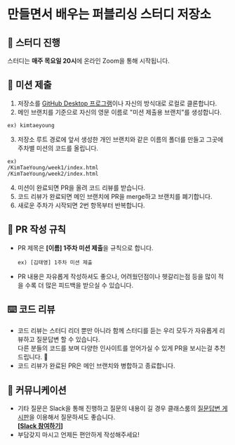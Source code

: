# 만들면서 배우는 퍼블리싱 스터디 저장소

## 🏫 스터디 진행
스터디는 **매주 목요일 20시**에 온라인 Zoom을 통해 시작됩니다.

## 🎯 미션 제출
1. 저장소를 [GitHub Desktop 프로그램](https://desktop.github.com/)이나 자신의 방식대로 로컬로 클론합니다.
2. 메인 브랜치를 기준으로 자신의 영문 이름로 "미션 제출용 브랜치"를 생성합니다.
  ```
  ex) kimtaeyoung
  ```
3. 저장소 루트 경로에 앞서 생성한 개인 브랜치와 같은 이름의 폴더를 만들고 그곳에 주차별 미션의 코드를 올립니다.
  ```
  ex)
  /KimTaeYoung/week1/index.html
  /KimTaeYoung/week2/index.html
  ```
4. 미션이 완료되면 PR을 올려 코드 리뷰를 받습니다.
5. 코드 리뷰가 완료되면 메인 브랜치에 PR을 merge하고 브랜치를 폐기합니다.
6. 새로운 주차가 시작되면 2번 항목부터 반복합니다.

## 📝 PR 작성 규칙
- PR 제목은 **[이름] 1주차 미션 제출**을 규칙으로 합니다.
  ```
  ex) [김태영] 1주차 미션 제출
  ```
- PR 내용은 자유롭게 작성하셔도 좋으나, 어려웠던점이나 헷갈리는점 등을 많이 적을 수록 더 많은 피드백을 받으실 수 있습니다.

## ⌨️ 코드 리뷰
- 코드 리뷰는 스터디 리더 뿐만 아니라 함께 스터디를 듣는 우리 모두가 자유롭게 리뷰하고 질문답변 할 수 있습니다.
  <br>다른 분들의 코드를 보며 다양한 인사이트를 얻어가실 수 있게 PR을 보시는걸 추천드립니다. 🙂
- 코드 리뷰가 완료된 PR은 메인 브랜치와 병합하고 종료합니다.

## 💬 커뮤니케이션
- 기타 질문은 Slack을 통해 진행하고 질문의 내용이 길 경우 클래스룸의 [질문답변 게시판](https://school.programmers.co.kr/app/courses/14716/questions/)을 이용해서 질문하셔도 좋습니다.
  <br>**[[Slack 참여하기](https://join.slack.com/t/flexible-study/shared_invite/zt-1fxkwd6hi-2lKYVsufXEGjICILEswlbA)]**
- 부담갖지 마시고 언제든 편안하게 작성해주세요!
